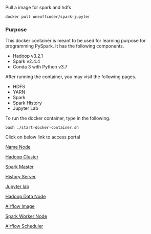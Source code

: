 Pull a image for spark and hdfs
```
docker pull oneoffcoder/spark-jupyter
```
### Purpose
This docker container is meant to be used for learning purpose for programming PySpark. It has the following components.

* Hadoop v3.2.1
* Spark v2.4.4
* Conda 3 with Python v3.7

After running the container, you may visit the following pages.

* HDFS
* YARN
* Spark
* Spark History
* Jupyter Lab

To run the docker container, type in the following.
```
bash ./start-docker-container.sh
```

Click on below link to access portal

[Name Node](http://localhost:9870/)

[Hadoop Cluster](http://localhost:8088)

[Spark Master](http://localhost:8080)

[History Server](http://localhost:18080)

[Jupyter lab](http://localhost:8888)

[Hadoop Data Node](http://localhost:9864)

[Airflow Image](http://localhost:8085)

[Spark Worker Node](http://localhost:8081)

[Airflow Scheduler](http://localhost:8793)
